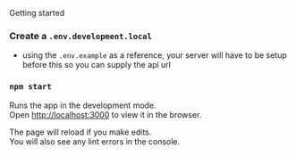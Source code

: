 Getting started

### Create a `.env.development.local` 
- using the `.env.example` as a reference, your server will have to be setup before this so you can supply the api url
### `npm start`

Runs the app in the development mode.\
Open [http://localhost:3000](http://localhost:3000) to view it in the browser.

The page will reload if you make edits.\
You will also see any lint errors in the console.


